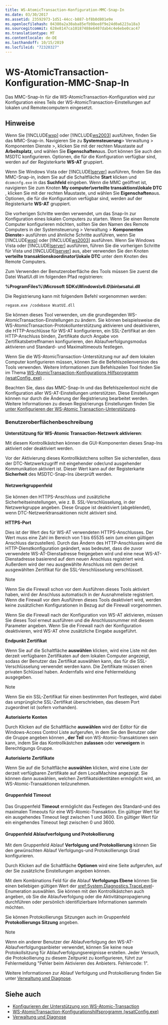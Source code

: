 ```yaml
---
title: WS-AtomicTransaction-Konfiguration-MMC-Snap-In
ms.date: 03/30/2017
ms.assetid: 23592973-1d51-44cc-b887-bf8b0d801e9e
ms.openlocfilehash: 04380a2a30aba85efb98ee8f9e24d0a6223a18a3
ms.sourcegitcommit: 628e8147ca10187488e6407dab4c4e6ebe0cac47
ms.translationtype: MT
ms.contentlocale: de-DE
ms.lasthandoff: 10/15/2019
ms.locfileid: "72320327"
---
```

# <a name="ws-atomictransaction-configuration-mmc-snap-in"></a>WS-AtomicTransaction-Konfiguration-MMC-Snap-In
Das MMC-Snap-In für die WS-AtomicTransaction-Konfiguration wird zur Konfiguration eines Teils der WS-AtomicTransaction-Einstellungen auf lokalen und Remotecomputern eingesetzt.  
  
## <a name="remarks"></a>Hinweise  
 Wenn Sie [!INCLUDE[wxp](../../../includes/wxp-md.md)] oder [!INCLUDE[ws2003](../../../includes/ws2003-md.md)] ausführen, finden Sie das MMC-Snap-in. Navigieren Sie zu **Systemsteuerung**> Verwaltung > Komponenten Dienste >, klicken Sie mit der rechten Maustaste auf **Arbeitsplatz**, und wählen Sie **Eigenschaften**aus. Dort können Sie auch den MSDTC konfigurieren. Optionen, die für die Konfiguration verfügbar sind, werden auf der Registerkarte **WS-AT** gruppiert.  
  
 Wenn Sie Windows Vista oder [!INCLUDE[lserver](../../../includes/lserver-md.md)] ausführen, finden Sie das MMC-Snap-in, indem Sie auf die Schaltfläche **Start** klicken und `dcomcnfg.exe` in das **Suchfeld** eingeben. Wenn die MMC geöffnet ist, navigieren Sie zum Knoten **My computer\verteilte transaktions\lokale DTC** , klicken Sie mit der rechten Maustaste, und wählen Sie **Eigenschaften**aus. Optionen, die für die Konfiguration verfügbar sind, werden auf der Registerkarte **WS-AT** gruppiert.  
  
 Die vorherigen Schritte werden verwendet, um das Snap-In zur Konfiguration eines lokalen Computers zu starten. Wenn Sie einen Remote Computer konfigurieren möchten, sollten Sie den Namen des Remote Computers in der Systemsteuerung > Verwaltung > **Komponenten Dienste**> ausführen und ähnliche Schritte ausführen, wenn Sie [!INCLUDE[wxp](../../../includes/wxp-md.md)] oder [!INCLUDE[ws2003](../../../includes/ws2003-md.md)] ausführen. Wenn Sie Windows Vista oder [!INCLUDE[lserver](../../../includes/lserver-md.md)] ausführen, führen Sie die vorherigen Schritte für Vista und [!INCLUDE[lserver](../../../includes/lserver-md.md)] aus, aber verwenden Sie den Knoten **verteilte transaktionskoordinator\lokale DTC** unter dem Knoten des Remote Computers.  
  
 Zum Verwenden der Benutzeroberfläche des Tools müssen Sie zuerst die Datei WsatUI.dll im folgenden Pfad registrieren:  
  
 **%ProgramFiles%\Microsoft SDKs\Windows\v6.0\bin\wsatui.dll**  
  
 Die Registrierung kann mit folgendem Befehl vorgenommen werden:  
  
```console
regasm.exe /codebase WsatUI.dll  
```  
  
 Sie können dieses Tool verwenden, um die grundlegenden WS-AtomicTransaction-Einstellungen zu ändern. Sie können beispielsweise die WS-AtomicTransaction-Protokollunterstützung aktivieren und deaktivieren, die HTTP-Anschlüsse für WS-AT konfigurieren, ein SSL-Zertifikat an den HTTP-Anschluss binden, Zertifikate durch Angabe von Zertifikatsbetreffnamen konfigurieren, den Ablaufverfolgungsmodus aktivieren und Standard- und Maximaltimeouts festlegen.  
  
 Wenn Sie die WS-AtomicTransaction-Unterstützung nur auf dem lokalen Computer konfigurieren müssen, können Sie die Befehlszeilenversion des Tools verwenden. Weitere Informationen zum Befehlszeilen Tool finden Sie im Thema [WS-AtomicTransaction-Konfigurations Hilfsprogramm (wsatConfig. exe)](ws-atomictransaction-configuration-utility-wsatconfig-exe.md) .  
  
 Beachten Sie, dass das MMC-Snap-In und das Befehlszeilentool nicht die Konfiguration aller WS-AT-Einstellungen unterstützen. Diese Einstellungen können nur durch die Änderung der Registrierung bearbeitet werden. Weitere Informationen zu diesen Registrierungs Einstellungen finden Sie [unter Konfigurieren der WS-Atomic Transaction-Unterstützung](./feature-details/configuring-ws-atomic-transaction-support.md).  
  
### <a name="user-interface-description"></a>Benutzeroberflächenbeschreibung  
 **Unterstützung für WS-Atomic Transaction-Netzwerk aktivieren**:  
  
 Mit diesem Kontrollkästchen können die GUI-Komponenten dieses Snap-Ins aktiviert oder deaktiviert werden.  
  
 Vor der Aktivierung dieses Kontrollkästchens sollten Sie sicherstellen, dass der DTC-Netzwerkzugriff mit eingehender oder/und ausgehender Kommunikation aktiviert ist. Dieser Wert kann auf der Registerkarte **Sicherheit** des MSDTC-Snap-Ins überprüft werden.  
  
#### <a name="network-group-box"></a>Netzwerkgruppenfeld  
 Sie können den HTTPS-Anschluss und zusätzliche Sicherheitseinstellungen, wie z.&#160;B. SSL-Verschlüsselung, in der Netzwerkgruppe angeben. Diese Gruppe ist deaktiviert (abgeblendet), wenn DTC-Netzwerktransaktionen nicht aktiviert sind.  
  
 **HTTPS-Port**  
  
 Dies ist der Wert des für WS-AT verwendeten HTTPS-Anschlusses. Der Wert muss eine Zahl im Bereich von 1 bis 65535 sein (um einen gültigen Anschluss darzustellen). Durch das Ändern des HTTP-Anschlusses wird die HTTP-Dienstkonfiguration geändert, was bedeutet, dass die zuvor verwendete WS-AT-Dienstadresse freigegeben wird und eine neue WS-AT-Dienstadresse basierend auf dem neuen Anschluss registriert wird. Außerdem wird der neu ausgewählte Anschluss mit dem derzeit ausgewählten Zertifikat für die SSL-Verschlüsselung verschlüsselt.  
  
> [!NOTE]
> Wenn Sie die Firewall schon vor dem Ausführen dieses Tools aktiviert haben, wird der Anschluss automatisch in der Ausnahmeliste registriert. Wenn die Firewall vor dem Ausführen dieses Tools deaktiviert wird, werden keine zusätzlichen Konfigurationen in Bezug auf die Firewall vorgenommen.  
  
 Wenn Sie die Firewall nach der Konfiguration von WS-AT aktivieren, müssen Sie dieses Tool erneut ausführen und die Anschlussnummer mit diesem Parameter angeben. Wenn Sie die Firewall nach der Konfiguration deaktivieren, wird WS-AT ohne zusätzliche Eingabe ausgeführt.  
  
 **Endpunkt Zertifikat**  
  
 Wenn Sie auf die Schaltfläche **auswählen** klicken, wird eine Liste mit den derzeit verfügbaren Zertifikaten auf dem lokalen Computer angezeigt, sodass der Benutzer das Zertifikat auswählen kann, das für die SSL-Verschlüsselung verwendet werden kann. Die Zertifikate müssen einen privaten Schlüssel haben. Andernfalls wird eine Fehlermeldung ausgegeben.  
  
> [!NOTE]
> Wenn Sie ein SSL-Zertifikat für einen bestimmten Port festlegen, wird dabei das ursprüngliche SSL-Zertifikat überschrieben, das diesem Port zugeordnet ist (sofern vorhanden).  
  
 **Autorisierte Konten**  
  
 Durch Klicken auf die Schaltfläche **auswählen** wird der Editor für die Windows-Access Control Liste aufgerufen, in dem Sie den Benutzer oder die Gruppe angeben können **, der Teil** von WS-Atomic-Transaktionen sein kann, indem Sie das Kontrollkästchen **zulassen** oder **verweigern** in Berechtigungs Gruppe.  
  
 **Autorisierte Zertifikate**  
  
 Wenn Sie auf die Schaltfläche **auswählen** klicken, wird eine Liste der derzeit verfügbaren Zertifikate auf dem LocalMachine angezeigt. Sie können dann auswählen, welchen Zertifikatsidentitäten ermöglicht wird, an WS-Atomic-Transaktionen teilzunehmen.  
  
#### <a name="timeout-group-box"></a>Gruppenfeld Timeout  
 Das Gruppenfeld **Timeout** ermöglicht das Festlegen des Standard-und des maximalen Timeouts für eine WS-Atomic-Transaktion. Ein gültiger Wert für ein ausgehendes Timeout liegt zwischen 1 und 3600. Ein gültiger Wert für ein eingehendes Timeout liegt zwischen 0 und 3600.  
  
#### <a name="tracing-and-logging-group-box"></a>Gruppenfeld Ablaufverfolgung und Protokollierung  
 Mit dem Gruppenfeld Ablauf **Verfolgung und Protokollierung** können Sie den gewünschten Ablauf Verfolgungs-und Protokollierungs Grad konfigurieren.  
  
 Durch Klicken auf die Schaltfläche **Optionen** wird eine Seite aufgerufen, auf der Sie zusätzliche Einstellungen angeben können.  
  
 Mit dem Kombinations Feld für die Ablauf **Verfolgungs Ebene** können Sie einen beliebigen gültigen Wert der <xref:System.Diagnostics.TraceLevel>-Enumeration auswählen. Sie können mit den Kontrollkästchen auch angeben, ob Sie die Ablaufverfolgung oder die Aktivitätspropagierung durchführen oder persönlich identifizierbare Informationen sammeln möchten.  
  
 Sie können Protokollierungs Sitzungen auch im Gruppenfeld **Protokollierungs Sitzung** angeben.  
  
> [!NOTE]
> Wenn ein anderer Benutzer der Ablaufverfolgung den WS-AT-Ablaufverfolgungsanbieter verwendet, können Sie keine neue Protokollsitzung für Ablaufverfolgungsereignisse erstellen. Jeder Versuch, die Protokollierung zu diesem Zeitpunkt zu konfigurieren, führt zur Fehlermeldung "Fehler beim Aktivieren des Anbieters. Fehlercode: 1".  
  
 Weitere Informationen zur Ablauf Verfolgung und Protokollierung finden Sie unter [Verwaltung und Diagnose](./diagnostics/index.md).  
  
## <a name="see-also"></a>Siehe auch

- [Konfigurieren der Unterstützung von WS-Atomic-Transaction](./feature-details/configuring-ws-atomic-transaction-support.md)
- [WS-AtomicTransaction-Konfigurationshilfsprogramm (wsatConfig.exe)](ws-atomictransaction-configuration-utility-wsatconfig-exe.md)
- [Verwaltung und Diagnose](./diagnostics/index.md)
